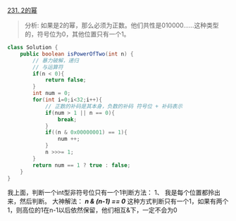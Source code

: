 [231. 2的幂](https://leetcode-cn.com/problems/power-of-two/)

>  分析:
如果是2的幂，那么必须为正数。他们共性是010000……这种类型的，符号位为0，其他位置只有一个1。

```java
class Solution {
    public boolean isPowerOfTwo(int n) {
        // 暴力破解，递归
        // 与运算符
        if(n < 0){
            return false;
        }
        int num = 0;
        for(int i=0;i<32;i++){
            // 正数的补码是其本身，负数的补码 符号位 + 补码表示
            if(num > 1 || n == 0){
                break;
            }
            if((n & 0x00000001) == 1){
                num ++;
            }
            n >>>= 1;
        }
        return num == 1 ? true : false;
    }
}
```

我上面，判断一个int型非符号位只有一个1判断方法：
1、 我是每个位置都拎出来，然后判断。
大神解法： ***n & (n-1) == 0*** 这种方式判断只有一个1，如果有两个1，则高位的1在n-1以后依然保留，他们相互&下，一定不会为0

